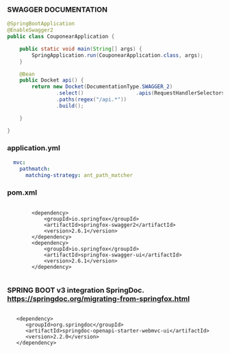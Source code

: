 ### SWAGGER DOCUMENTATION

`````java
@SpringBootApplication
@EnableSwagger2
public class CouponearApplication {

	public static void main(String[] args) {
		SpringApplication.run(CouponearApplication.class, args);
	}

	@Bean
	public Docket api() {
		return new Docket(DocumentationType.SWAGGER_2)
				.select()                 .apis(RequestHandlerSelectors.basePackage("com.alper"))
				.paths(regex("/api.*"))
				.build();

	}

}
```````

### application.yml
`````yml
  mvc:
    pathmatch:
      matching-strategy: ant_path_matcher
``````

### pom.xml

`````

		<dependency>
			<groupId>io.springfox</groupId>
			<artifactId>springfox-swagger2</artifactId>
			<version>2.6.1</version>
		</dependency>
		<dependency>
			<groupId>io.springfox</groupId>
			<artifactId>springfox-swagger-ui</artifactId>
			<version>2.6.1</version>
		</dependency>
		
``````		
### SPRING BOOT v3 integration SpringDoc. https://springdoc.org/migrating-from-springfox.html


``````

   <dependency>
      <groupId>org.springdoc</groupId>
      <artifactId>springdoc-openapi-starter-webmvc-ui</artifactId>
      <version>2.2.0</version>
   </dependency>

``````
